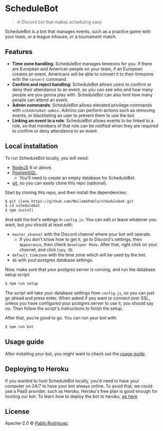 # ScheduleBot
> A Discord bot that makes scheduling easy

ScheduleBot is a bot that manages events, such as a practice game with your team, or a league
inhouse, or a tournament match.

## Features

* **Time zone handling**: ScheduleBot manages timezons for you. If there are European and
American people on your team, if an European creates an event, Americans will be able to convert
it to their timezone with the `convert` command.
* **Confirm and reject handling**: ScheduleBot allows users to confirm or deny their attendance
to an event, so you can see who and how many people are you gonna play with. ScheduleBot can also
 limit how many people can attend an event.
* **Admin commands**: ScheduleBot allows elevated privilege commands with `schedulebot-admin`.
Admins can perform actions such as removing events, or blacklisting an user to prevent them to
use the bot.
* **Linking an event to a role**: ScheduleBot allows events to be linked to a role, so that
members of that role can be notified when they are required to confirm or deny attendance to an
event.

## Local installation

To run ScheduleBot locally, you will need:

* [NodeJS](https://nodejs.org/en/download/) 6 or above.
* [PostgreSQL](https://www.postgresql.org/download/).
	* You'll need to create an empty database for ScheduleBot.
* [git](https://git-scm.com/downloads), so you can easily clone this repo (optional).

Start by cloning this repo, and then install the dependencies:

```sh
$ git clone https://github.com/MeLlamoPablo/schedulebot.git
$ cd schedulebot
$ npm install
```

And edit the bot's settings in `config.js`. You can edit or leave whatever you want, but you
should at least edit:

* `master_channel` with the Discord channel where your bot will operate.
	* If you don't know how to get it, go to Discord's settings, then `Appearance`, then check
	`Developer Mode`. After that, right click on your channel, and click `Copy ID`.
* `default_timezone` with the time zone which will be used by the bot.
* `db` with yout postgres database settings.

Now, make sure that your postgres server is running, and run the database setup script:

```sh
$ npm run setup
```

The script will take your database settings from `config.js`, so you can just go ahead and press
enter. When asked if you want to connect over SSL, unless you have configured your postgres
server to use it, you should say no. Then follow the script's instructions to finish the setup.

After that, you're good to go. You can run your bot with:

```sh
$ npm run bot
```

## Usage guide

After installing your bot, you might want to check out the
[usage guide](https://github.com/MeLlamoPablo/schedulebot/blob/master/usage/usage-guide.md).

## Deploying to Heroku

If you wanted to host ScheduleBot locally, you'd need to have your computer on 24/7 to have your bot
always online. To avoid that, we could use a PaaS provider, such as Heroku. Heroku's free plan is
good enough for hosting our bot. To learn how to deploy the bot to heroku,
[go here](https://github.com/MeLlamoPablo/schedulebot/tree/heroku#heroku-deployment-guide).

## License

Apache-2.0 © [Pablo Rodríguez](https://github.com/MeLlamoPablo)
